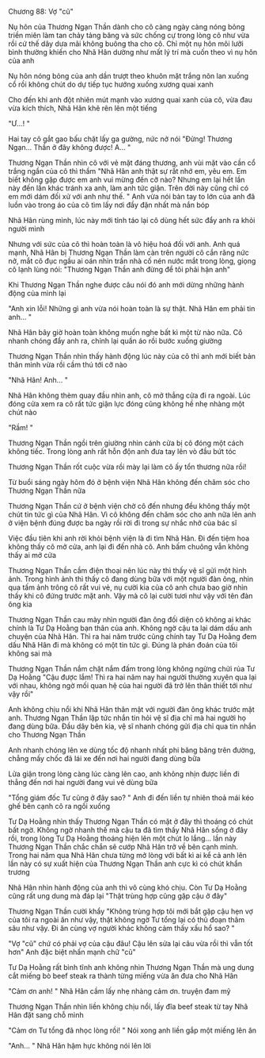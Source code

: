 




Chương 88: Vợ "cũ"


Nụ hôn của Thương Ngạn Thần dành cho cô càng ngày càng nóng bỏng triền miên làm tan chảy tảng băng và sức chống cự trong lòng cô như vừa rồi cứ thế dây dưa mãi không buông tha cho cô. Chỉ một nụ hôn môi lưỡi bình thường khiến cho Nhã Hân dường như mất lý trí mà cuốn theo vì nụ hôn của anh

Nụ hôn nóng bỏng của anh dần trượt theo khuôn mặt trắng nõn lan xuống cổ rồi không chút do dự tiếp tục hướng xuống xương quai xanh

Cho đến khi anh đột nhiên mút mạnh vào xương quai xanh của cô, vừa đau vừa kích thích, Nhã Hân khẽ rên lên một tiếng

"Ư...! "

Hai tay cô gắt gao bấu chặt lấy ga gường, nức nở nói "Đừng! Thương Ngạn... Thần ở đây không được! A... "

Thương Ngạn Thần nhìn cô với vẻ mặt đáng thương, anh vùi mặt vào cần cổ trắng ngần của cô thì thầm "Nhã Hân anh thật sự rất nhớ em, yêu em. Em biết không gặp được em anh vui mừng đến cỡ nào? Nhưng em lại hết lần này đến lần khác tránh xa anh, làm anh tức giận. Trên đời này cũng chỉ có em mới dám đối xử với anh như thế. " Anh vừa nói bàn tay to lớn của anh đã luồn vào trong áo của cô tìm lấy nơi đầy đặn nhất mà nắn bóp

Nhã Hân rùng mình, lúc này mới tỉnh táo lại cô dùng hết sức đẩy anh ra khỏi người mình

Nhưng với sức của cô thì hoàn toàn là vô hiệu hoá đối với anh. Anh quá mạnh, Nhã Hân bị Thương Ngạn Thần làm càn trên người cô cắn răng nức nở, mắt cô đục ngầu ai oán nhìn trần nhà cố nén nước mắt trong lòng, giọng cô lạnh lùng nói: "Thương Ngạn Thần anh đừng để tôi phải hận anh"

Khi Thương Ngạn Thần nghe được câu nói đó anh mới dừng những hành động của mình lại

"Anh xin lỗi! Những gì anh vừa nói hoàn toàn là sự thật. Nhã Hân em phải tin anh... "

Nhã Hân bây giờ hoàn toàn không muốn nghe bất kì một từ nào nữa. Cô nhanh chóng đẩy anh ra, chỉnh lại quần áo rồi bước xuống giường

Thương Ngạn Thần nhìn thấy hành động lúc này của cô thì anh mới biết bản thân mình vừa rồi cầm thú tới cỡ nào

"Nhã Hân! Anh... "

Nhã Hân không thèm quay đầu nhìn anh, cô mở thẳng cửa đi ra ngoài. Lúc đóng cửa xem ra cô rất tức giận lực đóng cũng không hề nhẹ nhàng một chút nào

"Rầm! "

Thương Ngạn Thần ngồi trên giường nhìn cánh cửa bị cô đóng một cách không tiếc. Trong lòng anh rất hỗn độn anh đưa tay lên vò đầu bứt tóc

Thương Ngạn Thần rốt cuộc vừa rồi mày lại làm cô ấy tổn thương nữa rồi!

Từ buổi sáng ngày hôm đó ở bệnh viện Nhã Hân không đến chăm sóc cho Thương Ngạn Thần nữa

Thương Ngạn Thần cứ ở bệnh viện chờ cô đến nhưng đều không thấy một chút tin tức gì của Nhã Hân. Vì cô không đến chăm sóc cho anh nữa lên anh ở viện bệnh đúng được ba ngày rồi rời đi trong sự nhắc nhở của bác sĩ

Việc đầu tiên khi anh rời khỏi bệnh viện là đi tìm Nhã Hân. Đi đến tiệm hoa không thấy cô mở cửa, anh lại đi đến nhà cô. Anh bấm chuông vẫn không thấy ai mở cửa

Thương Ngạn Thần cầm điện thoại nên lúc này thì thấy vệ sĩ gửi một hình ảnh. Trong hình ảnh thì thấy cô đang dùng bữa với một người đàn ông, nhìn qua tấm ảnh trông cô rất vui vẻ, nụ cười kia của cô anh chưa bao giờ nhìn thấy khi cô đứng trước mặt anh. Vậy mà cô lại cười tươi như vậy với tên đàn ông kia

Thương Ngạn Thần cau mày nhìn người đàn ông đối diện cô không ai khác chính là Tư Dạ Hoằng bạn thân của anh. Không ngờ cậu ta lại dám dấu anh chuyện của Nhã Hân. Thì ra hai năm trước cũng chính tay Tư Dạ Hoằng đem dấu Nhã Hân đi mà không có một tin tức gì. Đúng là phán đoán của tôi không sai mà

Thương Ngạn Thần nắm chặt nắm đấm trong lòng không ngừng chửi rủa Tư Dạ Hoằng "Cậu được lắm! Thì ra hai năm nay hai người thường xuyên qua lại với nhau, không ngờ mối quan hệ của hai người đã trở lên thân thiết tới như vậy rồi"

Anh không chịu nổi khi Nhã Hân thân mật với người đàn ông khác trước mặt anh. Thương Ngạn Thần lập tức nhắn tin hỏi vệ sĩ địa chỉ mà hai người họ đang dùng bữa. Đầu dây bên kia, vệ sĩ nhanh chóng gửi địa chỉ qua tin nhắn cho Thương Ngạn Thần

Anh nhanh chóng lên xe dùng tốc độ nhanh nhất phi băng băng trên đường, chẳng mấy chốc đã lái xe đến nơi hai người đang dùng bữa

Lửa giận trong lòng càng lúc càng lên cao, anh không nhịn được liền đi thẳng đến nơi hai người đang vui vẻ dùng bữa

"Tổng giám đốc Tư cũng ở đây sao? " Anh đi đến liền tự nhiên thoả mái kéo ghế bên cạnh cô ra ngồi xuống

Tư Dạ Hoằng nhìn thấy Thương Ngạn Thần có mặt ở đây thì thoáng có chút bất ngờ. Không ngờ nhanh thế mà cậu ta đã tìm thấy Nhã Hân sống ở đây rồi, trong lòng Tư Dạ Hoằng thoáng hiện lên một chút lo lắng... lần này Thương Ngạn Thần chắc chắn sẽ cướp Nhã Hân trở về bên cạnh mình. Trong hai năm qua Nhã Hân chưa từng mở lòng với bất kì ai kể cả anh lên lần này có sự xuất hiện của Thương Ngạn Thần anh cực kì có chút khẩn trương

Nhã Hân nhìn hành động của anh thì vô cùng khó chịu. Còn Tư Dạ Hoằng cũng rất ung dung mà đáp lại "Thật trùng hợp cũng gặp cậu ở đây"

Thương Ngạn Thần cười khẩy "Không trùng hợp tôi mới bắt gặp cậu hẹn vợ của tôi ra ngoài ăn như vậy, thật không ngờ Tư tổng lại có thủ đoạn thâm sâu như vậy. Đi ăn cùng vợ người khác không cảm thấy xấu hổ sao? "

"Vợ "cũ" chứ có phải vợ của cậu đâu! Cậu lên sửa lại câu vừa rồi thì vẫn tốt hơn" Anh đặc biệt nhấn mạnh chữ "cũ"

Tư Dạ Hoằng rất bình tĩnh anh không nhìn Thương Ngạn Thần mà ung dung cắt miếng bò beef steak ra thành từng miếng vừa ăn đưa cho Nhã Hân

"Cảm ơn anh! " Nhã Hân cầm lấy nhẹ nhàng cảm ơn. truyện đam mỹ

Thương Ngạn Thần nhìn liền không chịu nổi, lấy đĩa beef steak từ tay Nhã Hân đặt sang chỗ mình

"Cảm ơn Tư tổng đã nhọc lòng rồi! " Nói xong anh liền gắp một miếng lên ăn

"Anh... " Nhã Hân hậm hực không nói lên lời





